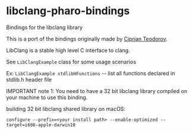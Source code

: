 # libclang-pharo-bindings
Bindings for the libclang library

This is a port of the bindings originally made by [Ciprian Teodorov](http://smalltalkhub.com/#!/~CipT/LibClang).

LibClang is a stable high level C interface to clang.

See `LibClangExample` class for some usage scenarios

Ex: `LibClangExample stdlibHFunctions` -- list all functions declared in stdlib.h header file

IMPORTANT note 1: You need to have a 32 bit libclang library compiled on your machine to use this binding.

building 32 bit libclang shared library on macOS:

    configure --prefix=<your install path> --enable-optimized --target=i686-apple-darwin10
  
